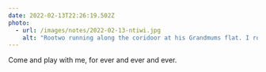 ```yaml
---
date: 2022-02-13T22:26:19.502Z
photo:
  - url: /images/notes/2022-02-13-ntiwi.jpg
    alt: "Rootwo running along the coridoor at his Grandmums flat. I rotated the photo slightly to make it more creepy. "
---
```

Come and play with me, for ever and ever and ever. 
